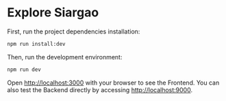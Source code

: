 # Explore Siargao

First, run the project dependencies installation:

```bash
npm run install:dev
```

Then, run the development environment:

```bash
npm run dev
```

Open [http://localhost:3000](http://localhost:3000) with your browser to see the Frontend. You can also test the Backend directly by accessing [http://localhost:9000](http://localhost:9000).